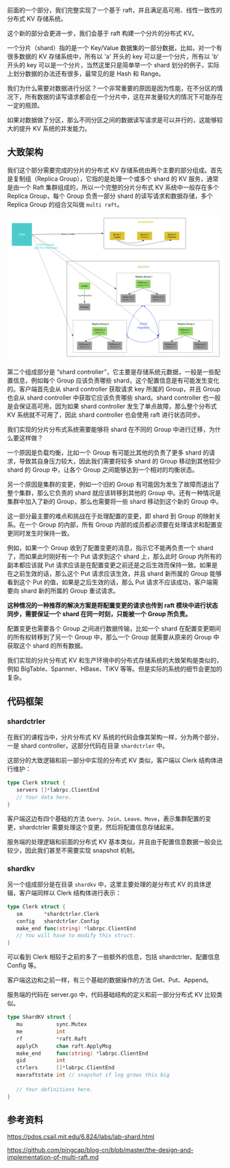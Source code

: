 前面的一个部分，我们完整实现了一个基于 raft，并且满足高可用、线性一致性的分布式 KV 存储系统。

这个新的部分会更进一步，我们会基于 raft 构建一个分片的分布式 KV。

一个分片（shard）指的是一个 Key/Value 数据集的一部分数据，比如，对一个有很多数据的 KV 存储系统中，所有以 'a' 开头的 key 可以是一个分片，所有以 'b' 开头的 key 可以是一个分片，当然这里只是简单举一个 shard 划分的例子，实际上划分数据的办法还有很多，最常见的是 Hash 和 Range。

我们为什么需要对数据进行分区？一个非常重要的原因是因为性能，在不分区的情况下，所有数据的读写请求都会在一个分片中，这在并发量较大的情况下可能存在一定的瓶颈。

如果对数据做了分区，那么不同分区之间的数据读写请求是可以并行的，这能够较大的提升 KV 系统的并发能力。

## 大致架构

我们这个部分需要完成的分片的分布式 KV 存储系统由两个主要的部分组成。首先是复制组（Replica Group），它指的是处理一个或多个 shard 的 KV 服务，通常是由一个 Raft 集群组成的，所以一个完整的分片分布式 KV 系统中一般存在多个 Replica Group，每个 Group 负责一部分 shard 的读写请求和数据存储，多个 Replica Group 的组合又叫做 `multi raft`。

![27-1](./assets/27-1.PNG)

第二个组成部分是 “shard controller”，它主要是存储系统元数据，一般是一些配置信息，例如每个 Group 应该负责哪些 shard，这个配置信息是有可能发生变化的。客户端首先会从 shard controller 获取请求 key 所属的 Group，并且 Group 也会从 shard controller 中获取它应该负责哪些 shard。shard controller 也一般是会保证高可用，因为如果 shard controller 发生了单点故障，那么整个分布式 KV 系统就不可用了，因此 shard controller 也会使用 raft 进行状态同步。

我们实现的分片分布式系统需要能够将 shard 在不同的 Group 中进行迁移，为什么要这样做？

一个原因是负载均衡，比如一个 Group 有可能比其他的负责了更多 shard 的请求，导致其自身压力较大，因此我们需要将较多 shard 的 Group 移动到其他较少 shard 的 Group 中，让各个 Group 之间能够达到一个相对的均衡状态。

另一个原因是集群的变更，例如一个旧的 Group 有可能因为发生了故障而退出了整个集群，那么它负责的 shard 就应该转移到其他的 Group 中。还有一种情况是集群中加入了新的 Group，那么也需要将一些 shard 移动到这个新的 Group 中。

这一部分最主要的难点和挑战在于处理配置的变更，即 shard 到 Group 的映射关系。在一个 Group 的内部，所有 Group 内部的成员都必须要在处理请求和配置变更同时发生时保持一致。

例如，如果一个 Group 收到了配置变更的消息，指示它不能再负责一个 shard 了，而如果此时刚好有一个 Put 请求到这个 shard 上，那么此时 Group 内所有的副本都应该就 Put 请求应该是在配置变更之前还是之后生效而保持一致。如果是在之前生效的话，那么这个 Put 请求应该生效，并且 shard 新所属的 Group 能够看到这个 Put 的值，如果是之后生效的话，那么 Put 请求不应该成功，客户端需要向 shard 新的所属的 Group 重试请求。

**这种情况的一种推荐的解决方案是将配置变更的请求也传到 raft 模块中进行状态同步，需要保证一个 shard 在同一时刻，只能被一个 Group 所负责。**

配置变更也需要各个 Group 之间进行数据传输，比如一个 shard 在配置变更期间的所有权转移到了另一个 Group 中，那么一个 Group 就需要从原来的 Group 中获取这个 shard 的所有数据。

我们实现的分片分布式 KV 和生产环境中的分布式存储系统的大致架构是类似的，例如 BigTable、Spanner、HBase、TiKV 等等。但是实际的系统的细节会更加的复杂。

## 代码框架

### shardctrler

在我们的课程当中，分片分布式 KV 系统的代码会像其架构一样，分为两个部分，一是 shard controller，这部分代码在目录 `shardctrler` 中。

这部分的大致逻辑和前一部分中实现的分布式 KV 类似，客户端以 Clerk 结构体进行维护：

```Go
type Clerk struct {
   servers []*labrpc.ClientEnd
   // Your data here.
}
```

客户端这边有四个基础的方法 `Query、Join、Leave、Move`，表示集群配置的变更，shardctrler 需要处理这个变更，然后将配置信息存储起来。

服务端的处理逻辑和前面的分布式 KV 基本类似，并且由于配置信息数据一般会比较少，因此我们甚至不需要实现 snapshot 机制。

### shardkv

另一个组成部分是在目录 `shardkv` 中，这里主要处理的是分布式 KV 的具体逻辑，客户端同样以 Clerk 结构体进行表示：

```Go
type Clerk struct {
   sm       *shardctrler.Clerk
   config   shardctrler.Config
   make_end func(string) *labrpc.ClientEnd
   // You will have to modify this struct.
}
```

可以看到 Clerk 相较于之前的多了一些额外的信息，包括 shardctrler、配置信息 Config 等。

客户端这边和之前一样，有三个基础的数据操作的方法 Get、Put、Append。

服务端的代码在 server.go 中，代码基础结构的定义和前一部分分布式 KV 比较类似。

```Go
type ShardKV struct {
   mu           sync.Mutex
   me           int
   rf           *raft.Raft
   applyCh      chan raft.ApplyMsg
   make_end     func(string) *labrpc.ClientEnd
   gid          int
   ctrlers      []*labrpc.ClientEnd
   maxraftstate int // snapshot if log grows this big

   // Your definitions here.
}
```

## 参考资料

https://pdos.csail.mit.edu/6.824/labs/lab-shard.html

https://github.com/pingcap/blog-cn/blob/master/the-design-and-implementation-of-multi-raft.md